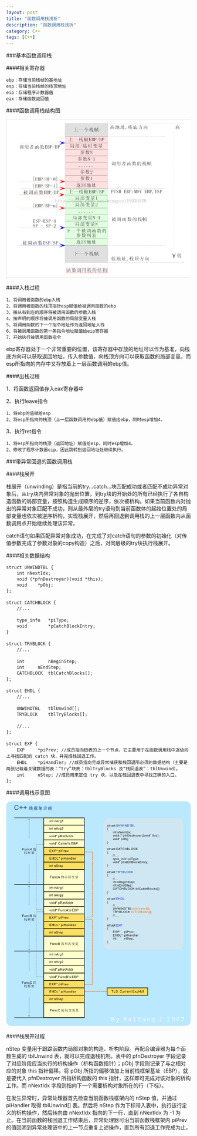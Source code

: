 ```yaml
---
layout: post
title: "函数调用栈浅析"
description: "函数调用栈浅析"
category: C++
tags: [C++]
---
```


###基本函数调用栈

####相关寄存器

	ebp：存储当前栈帧的基地址
	esp：存储当前栈帧的栈顶地址
	eip：存储程序计数器值
	eax：存储函数返回值

####函数调用栈结构图

![函数调用栈结构图](/images/function_call_stack.gif)

####入栈过程

	1、将调用者函数的ebp入栈
	2、将调用者函数的栈顶指针esp赋值给被调用函数的ebp
	3、按从右到左的顺序将被调用函数的参数入栈
	4、按声明的顺序将被调用函数的局部变量入栈
	5、将调用函数的下一个指令地址作为返回地址入栈
	6、将被调用函数的第一条指令地址赋值给eip寄存器
	7、开始执行被调用函数指令

ebp寄存器处于一个非常重要的位置，该寄存器中存放的地址可以作为基准，向栈底方向可以获取返回地址，传入参数值，向栈顶方向可以获取函数的局部变量。而esp所指向的内存中又存放着上一层函数调用的ebp值。

####出栈过程

1、将函数返回值存入eax寄存器中

2、执行leave指令
	
	1、将ebp的值赋给esp
	2、将esp所指向的栈顶（上一层函数调用的ebp值）赋值给ebp，同时esp增加4。

3、执行ret指令
	
	1、将esp所指向的栈顶（返回地址）赋值给eip，同时esp增加4。
	2、修改了程序计数器eip，因此跳转到返回地址处继续执行。

###带异常回退的函数调用栈

####栈展开

栈展开（unwinding）是指当前的try...catch...块匹配成功或者匹配不成功异常对象后，从try块内异常对象的抛出位置，到try块的开始处的所有已经执行了各自构造函数的局部变量，按照构造生成顺序的逆序，依次被析构。如果当前函数内对抛出的异常对象匹配不成功，则从最外层的try语句到当前函数体的起始位置处的局部变量也依次被逆序析构，实现栈展开，然后再回退到调用栈的上一层函数内从函数调用点开始继续处理该异常。

catch语句如果匹配异常对象成功，在完成了对catch语句的参数的初始化（对传值参数完成了参数对象的copy构造）之后，对同层级的try块执行栈展开。

####相关数据结构

	struct UNWINDTBL {
		int	nNextIdx;
		void (*pfnDestroyer)(void *this);
		void 	*pObj;	
	};

	struct CATCHBLOCK {
		//...
		
		type_info	*piType;
		void		*pCatchBlockEntry;
	}

	struct TRYBLOCK {
		//...

		int 		nBeginStep;
		int		nEndStep;
		CATCHBLOCK 	tblCatchBlocks[];	
	};

	struct EHDL {
		//...
		
		UNWINDTBL	tblUnwind[];
		TRYBLOCK	tblTryBlocks[];
		
		//...	
	};

	struct EXP {
		EXP 	*piPrev; //成员指向链表的上一个节点，它主要用于在函数调用栈中逐级向上寻找匹配的 catch 块，并完成栈回退工作。
		EHDL 	*piHandler; //成员指向完成异常捕获和栈回退所必须的数据结构（主要是两张记载着关键数据的表：“try”块表：tblTryBlocks 及“栈回退表”：tblUnwind）。
		int 	nStep; //成员用来定位 try 块，以及在栈回退表中寻找正确的入口。
	};

####调用栈示意图

![调用栈示意图](/images/C++函数调用栈示意图.png)

####栈展开过程

nStep 变量用于跟踪函数内局部对象的构造、析构阶段。再配合编译器为每个函数生成的 tblUnwind 表，就可以完成退栈机制。表中的 pfnDestroyer 字段记录了对应阶段应当执行的析构操作（析构函数指针）；pObj 字段则记录了与之相对应的对象 this 指针偏移。将 pObj 所指的偏移值加上当前栈框架基址（EBP），就是要代入 pfnDestroyer 所指析构函数的 this 指针，这样即可完成对该对象的析构工作。而 nNextIdx 字段则指向下一个需要析构对象所在的行（下标）。

在发生异常时，异常处理器首先检查当前函数栈框架内的 nStep 值，并通过 piHandler 取得 tblUnwind[] 表。然后将 nStep 作为下标带入表中，执行该行定义的析构操作，然后转向由 nNextIdx 指向的下一行，直到 nNextIdx 为 -1 为止。在当前函数的栈回退工作结束后，异常处理器可沿当前函数栈框架内 piPrev 的值回溯到异常处理链中的上一节点重复上述操作，直到所有回退工作完成为止。
